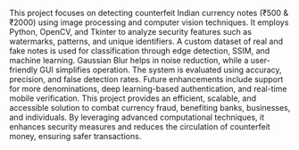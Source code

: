 This project focuses on detecting counterfeit Indian currency notes (₹500 & ₹2000)
using image processing and computer vision techniques. It employs Python,
OpenCV, and Tkinter to analyze security features such as watermarks, patterns, and
unique identifiers. A custom dataset of real and fake notes is used for classification
through edge detection, SSIM, and machine learning. Gaussian Blur helps in noise
reduction, while a user-friendly GUI simplifies operation. The system is evaluated
using accuracy, precision, and false detection rates. Future enhancements include
support for more denominations, deep learning-based authentication, and real-time
mobile verification. This project provides an efficient, scalable, and accessible
solution to combat currency fraud, benefiting banks, businesses, and individuals.
By leveraging advanced computational techniques, it enhances security measures
and reduces the circulation of counterfeit money, ensuring safer transactions.
